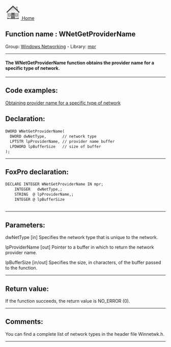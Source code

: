 [<img src="../../images/home.png"> Home ](https://github.com/VFPX/Win32API)  

## Function name : WNetGetProviderName
Group: [Windows Networking](../../functions_group.md#Windows_Networking)  -  Library: [mpr](../../libraries.md#mpr)  
***  


#### The WNetGetProviderName function obtains the provider name for a specific type of network. 
***  


## Code examples:
[Obtaining provider name for a specific type of network](../../samples/sample_311.md)  

## Declaration:
```foxpro  
DWORD WNetGetProviderName(
  DWORD dwNetType,       // network type
  LPTSTR lpProviderName, // provider name buffer
  LPDWORD lpBufferSize   // size of buffer
);  
```  
***  


## FoxPro declaration:
```foxpro  
DECLARE INTEGER WNetGetProviderName IN mpr;
	INTEGER   dwNetType,;
	STRING  @ lpProviderName,;
	INTEGER @ lpBufferSize
  
```  
***  


## Parameters:
dwNetType 
[in] Specifies the network type that is unique to the network.

lpProviderName 
[out] Pointer to a buffer in which to return the network provider name. 

lpBufferSize 
[in/out] Specifies the size, in characters, of the buffer passed to the function.  
***  


## Return value:
If the function succeeds, the return value is NO_ERROR (0).   
***  


## Comments:
You can find a complete list of network types in the header file Winnetwk.h.  
  
***  

